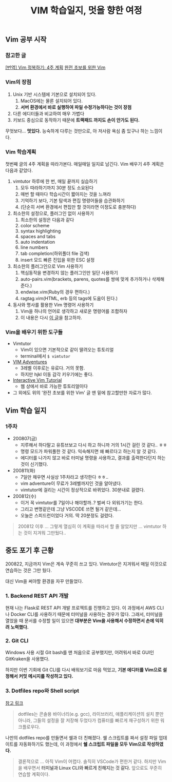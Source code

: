 ﻿---
title:  "VIM 학습일지, 멋을 향한 여정"
excerpt: "스벅 딱 가서, 터미널 열어서 git이고 vim이고 그냥 다 ..."
toc: true
toc_sticky: true

categories:
-  Etc
tags:
-  Vim
last_modified_at: 2020-08-22TO20:30:00+09:00
---

## Vim 공부 시작

### 참고한 글

[[번역] Vim 정복하기: 4주 계획](https://medium.com/@jungseobshin/vim-%EB%B0%B0%EC%9A%B0%EB%8A%94-%EB%B2%95-4%EC%A3%BC-%EA%B3%84%ED%9A%8D-77f3f7e263f7)
[완전 초보를 위한 Vim](https://nolboo.kim/blog/2016/11/15/vim-for-beginner/)

### Vim의 장점

1. Unix 기반 시스템에 기본으로 설치되어 있다.
   1. MacOS에는 물론 설치되어 있다.
   2. **서버 환경에서 바로 실행하여 파일 수정가능하다는 것이 장점**
2. 다른 에디터들과 비교하여 매우 가볍다
3. 키보드 중심으로 동작하기 때문에 **트랙패드 까지도 손이 안가도 된다.**

무엇보다... **멋있다.**
능숙하게 다루는 것만으로, 아 저사람 욕심 좀 있구나 하는 느낌이다.

### Vim 학습계획

첫번째 글의 4주 계획을 따라가본다.
매일매일 일지로 남긴다.
Vim 배우기 4주 계획은 다음과 같았다.

1. vimtutor 하루에 한 번, 매일 끝까지 실습하기
   1. 모두 따라하기까지 30분 정도 소요된다
   2. 매번 할 때마다 학습시간이 짧아지는 것을 느껴라
   3. 기억하기 보다, 기본 탐색과 편집 명령어들을 습관화하기
   4. (단순히 서버 환경에서 편집만 할 것이라면 이정도로 충분하다)
2. 최소한의 설정으로, 플러그인 없이 사용하기
   1. 최소한의 설정은 다음과 같다
   2. color scheme
   3. syntax highlighting
   4. spaces and tabs
   5. auto indentation
   6. line numbers
   7. tab completion(하위폴더 file 검색)
   8. insert 모드 빠른 진입을 위한 ESC 설정
3. 최소한의 플러그인으로 Vim 사용하기
   1. 핵심동작을 변경하지 않는 플러그인만 일단 사용하기
   2. auto-pairs.vim(brackets, parens, quotes를 쌍에 맞게 추가하거나 삭제해준다.)
   3. endwise.vim(Ruby의 경우 편하다.)
   4. ragtag.vim(HTML, erb 등의 tags에 도움이 된다.)
4. 동사와 명사를 활용한 Vim 명령어 사용하기
   1. Vim을 하나의 언어로 생각하고 새로운 명령어를 조합하자
   2. 이 내용은 다시 [이 글](https://medium.com/@jungseobshin/vim-%EB%B0%B0%EC%9A%B0%EB%8A%94-%EB%B2%95-4%EC%A3%BC-%EA%B3%84%ED%9A%8D-77f3f7e263f7)을 참고하자.

### Vim을 배우기 위한 도구들

- Vimtutor
  - Vim이 있으면 기본적으로 같이 딸려오는 튜토리얼
  - terminal에서 `$ vimtutor`
- [VIM Adventures](https://vim-adventures.com/)
  - 3레벨 이후로는 유료다. 거의 못함.
  - 하지만 hjkl 이동 감각 키우기에는 좋다.
- [Interactive Vim Tutorial](https://www.openvim.com/tutorial.html)
  - 웹 상에서 바로 가능한 튜토리얼이다
- 그 외에도 위의 '완전 초보를 위한 Vim' 글 맨 밑에 참고할만한 자료가 많다.

## Vim 학습 일지

### 1주차

- 200807(금)
  - 지루해서 하다말고 유튜브보고 다시 하고 하니까 거의 1시간 걸린 것 같다.. ㅎㅎ
  - 명령 모드가 파워풀한 것 같다. 익숙해지면 왜 빠르다고 하는지 알 것 같다.
  - 에디터를 나가지 않고 바로 터미널 명령을 사용하고, 결과를 출력한다던지 하는 것이 신기했다.
- 200811(화)
  - 7일만 채우면 사실상 1주차라고 생각한다 ㅎㅎ..
  - vim adventure이 무료가 3레벨까지인 것을 알아냈다.
  - vimtutor에 걸리는 시간이 정상적으로 바뀌었다. 30분내로 걸렸다.
- 200812(수)
  - 이거 꼭 vimtutor를 7일이나 해야할까..? 벌써 다 외워가기는 한다.
  - 그리고 변명같은데 그냥 VSCODE 쓰면 될거 같은데...
  - 오늘은 스피드런이었다 거의. 딱 20분정도 걸렸다.

> 200812 이후 ...
> 그렇게 열심히 이 계획을 따라서 할 줄 알았지만 ...
> vimtutor 하는 것이 지겨워 그만뒀다..

## 중도 포기 후 근황

200822,
지금까지 Vim은 계속 꾸준히 쓰고 있다.
Vimtutor은 지겨워서 매일 이것으로 연습하는 것은 그만 뒀다.

대신 Vim을 써야할 환경을 자꾸 만들었다.

### 1. Backend REST API 개발

현재 나는 Flask로 REST API 개발 프로젝트를 진행하고 있다.
이 과정에서 AWS CLI나 Docker CLI를 사용하기 때문에 터미널을 사용하는 경우가 많다.
그래서, 터미널을 열었을 때 문서를 수정할 일이 있으면 **대부분은 Vim을 사용해서 수정하면서 손에 익히려 노력했다.**

### 2. Git CLI

Windows 사용 시절 Git bash를 맨 처음으로 공부했지만,
어려워서 바로 GUI인 GitKraken을 사용했다.

하지만 이번 기회에 Git CLI를 다시 배워보기로 마음 먹었고,
**기본 에디터를 Vim으로 설정해서 커밋 메시지를 작성하고 있다.**

### 3. Dotfiles repo와 Shell script

[참고 링크](https://blog.appkr.dev/work-n-play/dotfiles/)
> dotfiles는 콘솔용 바이너리(e.g. gcc), 라이브러리, 애플리케이션의 설치 뿐만아니라, 그들의 설정을 잘 저장해 두었다가 컴퓨터를 빠르게 재구성하기 위한 워크플로우다.

나만의 dotfiles repo를 만들면서 쉘과 더 친해졌다.
쉘 스크립트를 짜서 설정 파일 업데이트를 자동화하기도 했는데,
이 과정에서 **쉘 스크립트 파일을 모두 Vim으로 작성하였다.**

> 결론적으로 ...
아직 Vim이 어렵다. 솔직히 VSCode가 편한거 같다.
하지만 Vim을 배우면서 **터미널과 Linux CLI와 빠르게 친해지는 것 같다.**
앞으로도 꾸준히 연습할 계획이다.
